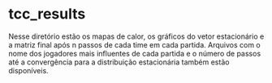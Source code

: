 # tcc_results

Nesse diretório estão os mapas de calor, os gráficos do vetor estacionário e a matriz final após n passos de cada time em cada partida.
Arquivos com o nome dos jogadores mais influentes de cada partida e o número de passos até a convergência para a distribuição estacionária também estão disponíveis.
